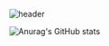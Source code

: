 ![header](https://capsule-render.vercel.app/api?type=waving&color=gradient&height=250&section=header&text=Junhee-Oh&fontSize=90)

![Anurag's GitHub stats](https://github-readme-stats.vercel.app/api?username=anuraghazra&show_icons=true&theme=radical)
